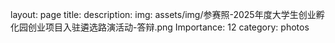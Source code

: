 layout: page
title: 
description: 
img: assets/img/参赛照-2025年度大学生创业孵化园创业项目入驻遴选路演活动-答辩.png
Importance: 12
category: photos